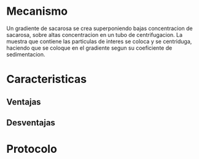 # Mecanismo

Un gradiente de sacarosa se crea superponiendo bajas concentracion de sacarosa, sobre altas concentracion en un tubo de centrifugacion.
La muestra que contiene las particulas de interes se coloca y se centriduga, haciendo que se coloque en el gradiente segun su coeficiente de sedimentacion.

# Caracteristicas

## Ventajas

## Desventajas

# Protocolo
